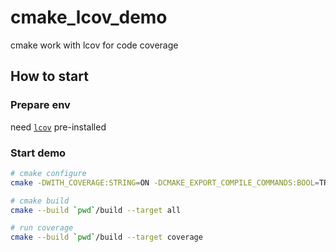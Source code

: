 # cmake_lcov_demo

cmake work with lcov for code coverage

## How to start

### Prepare env

need [`lcov`](https://github.com/linux-test-project/lcov) pre-installed

### Start demo

```sh
# cmake configure
cmake -DWITH_COVERAGE:STRING=ON -DCMAKE_EXPORT_COMPILE_COMMANDS:BOOL=TRUE -DCMAKE_BUILD_TYPE:STRING=Release -S`pwd` -B`pwd`/build

# cmake build
cmake --build `pwd`/build --target all

# run coverage
cmake --build `pwd`/build --target coverage
```
